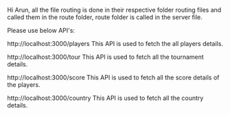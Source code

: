 
Hi Arun, all the file routing is done in their respective folder routing files and called them in the route folder, route folder is called in the server file.

Please use below API's:

http://localhost:3000/players This API is used to fetch the all players details.

http://localhost:3000/tour This API is used to fetch all the tournament details.

http://localhost:3000/score This API is used to fetch all the score details of the players.

http://localhost:3000/country This API is used to fetch all the country details.
